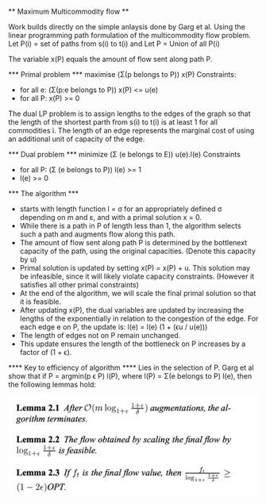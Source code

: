 ** Maximum Multicommodity flow ** 

Work builds directly on the simple anlaysis done by Garg et al. 
Using the linear programming path formulation of the multicommodity flow problem.
Let P(i) = set of paths from s(i) to t(i) and 
Let P = Union of all P(i) 

The variable x(P) equals the amount of flow sent along path P.

*** Primal problem ***
maximise (Σ(p belongs to P)) x(P)
Constraints:
- for all e: (Σ(p:e belongs to P)) x(P) <= u(e)
- for all P: x(P) >= 0 

The dual LP problem is to assign lengths to the edges of the graph so that the length of the shortest parth from s(i) to t(i) is at least 1 for all commodities i. The length of an edge represents the marginal cost of using an additional unit of capacity of the edge.

*** Dual problem ***
minimize (Σ (e belongs to E)) u(e).l(e)
Constraints 
- for all P: (Σ (e belongs to P)) l(e) >= 1
- l(e) >= 0

*** The algorithm ***
- starts with length function l = σ for an appropriately defined σ depending on m and ε, and with a primal solution x = 0. 
- While there is a path in P of length less than 1, the algorithm selects such a path and augments flow along this path. 
- The amount of flow sent along path P is determined by the bottlenext capacity of the path, using the original capacities. (Denote this capacity by u)
- Primal solution is updated by setting x(P) = x(P) + u. This solution may be infeasible, since it will likely violate capacity constraints. (However it satisfies all other primal constraints)
- At the end of the algorithm, we will scale the final primal solution so that it is feasible. 
- After updating x(P), the dual variables are updated by increasing the lengths of the exponentially in relation to the congestion of the edge. For each edge e on P, the update is:
    l(e) = l(e) (1 + (ϵu / u(e)))
- The length of edges not on P remain unchanged.
- This update ensures the length of the bottleneck on P increases by a factor of (1 + ϵ).

**** Key to efficiency of algorithm **** 
Lies in the selection of P.
Garg et al show that if P = argmin(p ϵ P) l(P), where l(P) = Σ(e belongs to P) l(e), then the following lemmas hold:

![Lemmas](/images/lemmas-2.1-2.3.png)